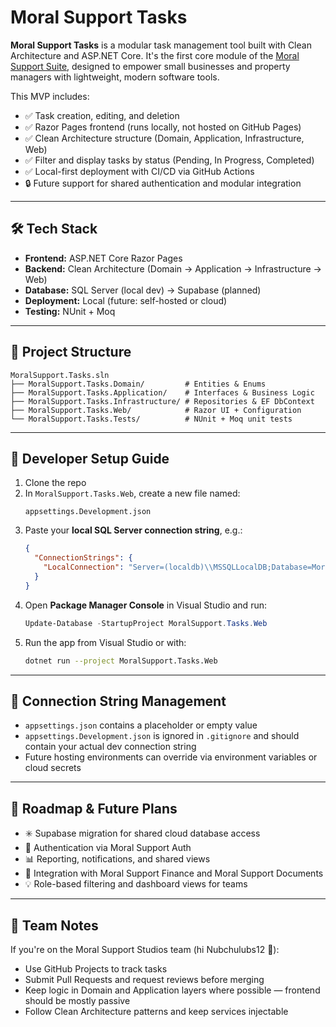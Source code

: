 # Moral Support Tasks

**Moral Support Tasks** is a modular task management tool built with Clean Architecture and ASP.NET Core. It's the first core module of the [Moral Support Suite](https://github.com/MoralSupportStudios), designed to empower small businesses and property managers with lightweight, modern software tools.

This MVP includes:

- ✅ Task creation, editing, and deletion  
- ✅ Razor Pages frontend (runs locally, not hosted on GitHub Pages)  
- ✅ Clean Architecture structure (Domain, Application, Infrastructure, Web)  
- ✅ Filter and display tasks by status (Pending, In Progress, Completed)  
- ✅ Local-first deployment with CI/CD via GitHub Actions  
- 🔒 Future support for shared authentication and modular integration  

---

## 🛠️ Tech Stack

- **Frontend:** ASP.NET Core Razor Pages  
- **Backend:** Clean Architecture (Domain → Application → Infrastructure → Web)  
- **Database:** SQL Server (local dev) → Supabase (planned)  
- **Deployment:** Local (future: self-hosted or cloud)  
- **Testing:** NUnit + Moq  

---

## 🧱 Project Structure

```
MoralSupport.Tasks.sln
├── MoralSupport.Tasks.Domain/         # Entities & Enums
├── MoralSupport.Tasks.Application/    # Interfaces & Business Logic
├── MoralSupport.Tasks.Infrastructure/ # Repositories & EF DbContext
├── MoralSupport.Tasks.Web/            # Razor UI + Configuration
└── MoralSupport.Tasks.Tests/          # NUnit + Moq unit tests
```

---

## 🧪 Developer Setup Guide

1. Clone the repo  
2. In `MoralSupport.Tasks.Web`, create a new file named:
   ```
   appsettings.Development.json
   ```
3. Paste your **local SQL Server connection string**, e.g.:
   ```json
   {
     "ConnectionStrings": {
       "LocalConnection": "Server=(localdb)\\MSSQLLocalDB;Database=MoralSupport;Trusted_Connection=True;MultipleActiveResultSets=true"
     }
   }
   ```
4. Open **Package Manager Console** in Visual Studio and run:
   ```powershell
   Update-Database -StartupProject MoralSupport.Tasks.Web
   ```
5. Run the app from Visual Studio or with:
   ```bash
   dotnet run --project MoralSupport.Tasks.Web
   ```

---

## 🔐 Connection String Management

- `appsettings.json` contains a placeholder or empty value  
- `appsettings.Development.json` is ignored in `.gitignore` and should contain your actual dev connection string  
- Future hosting environments can override via environment variables or cloud secrets  

---

## 🧭 Roadmap & Future Plans

- ✳️ Supabase migration for shared cloud database access  
- 👥 Authentication via Moral Support Auth  
- 📊 Reporting, notifications, and shared views  
- 🔗 Integration with Moral Support Finance and Moral Support Documents  
- 💡 Role-based filtering and dashboard views for teams  

---

## 🧍 Team Notes

If you're on the Moral Support Studios team (hi Nubchulubs12 👋):

- Use GitHub Projects to track tasks  
- Submit Pull Requests and request reviews before merging  
- Keep logic in Domain and Application layers where possible — frontend should be mostly passive  
- Follow Clean Architecture patterns and keep services injectable  
